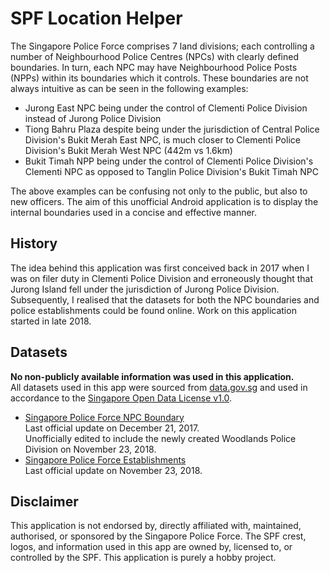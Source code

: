 # SPF Location Helper
The Singapore Police Force comprises 7 land divisions; each controlling a number of Neighbourhood Police Centres (NPCs) with clearly defined boundaries. In turn, each NPC may have Neighbourhood Police Posts (NPPs) within its boundaries which it controls. These boundaries are not always intuitive as can be seen in the following examples:
- Jurong East NPC being under the control of Clementi Police Division instead of Jurong Police Division
- Tiong Bahru Plaza despite being under the jurisdiction of Central Police Division's Bukit Merah East NPC, is much closer to Clementi Police Division's Bukit Merah West NPC (442m vs 1.6km)
- Bukit Timah NPP being under the control of Clementi Police Division's Clementi NPC as opposed to Tanglin Police Division's Bukit Timah NPC

The above examples can be confusing not only to the public, but also to new officers. The aim of this unofficial Android application is to display the internal boundaries used in a concise and effective manner.
## History
The idea behind this application was first conceived back in 2017 when I was on filer duty in Clementi Police Division and erroneously thought that Jurong Island fell under the jurisdiction of Jurong Police Division. Subsequently, I realised that the datasets for both the NPC boundaries and police establishments could be found online. Work on this application started in late 2018.
## Datasets
**No non-publicly available information was used in this application.**  
All datasets used in this app were sourced from [data.gov.sg](https://data.gov.sg) and used in accordance to the [Singapore Open Data License v1.0](https://data.gov.sg/open-data-licence).
- [Singapore Police Force NPC Boundary](https://data.gov.sg/dataset/singapore-police-force-npc-boundary)  
Last official update on December 21, 2017.  
Unofficially edited to include the newly created Woodlands Police Division on November 23, 2018.
- [Singapore Police Force Establishments](https://data.gov.sg/dataset/singapore-police-force-establishments)  
Last official update on November 23, 2018.
## Disclaimer
This application is not endorsed by, directly affiliated with, maintained, authorised, or sponsored by the Singapore Police Force. The SPF crest, logos, and information used in this app are owned by, licensed to, or controlled by the SPF. This application is purely a hobby project.
